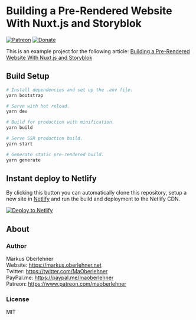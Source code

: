 # Building a Pre-Rendered Website With Nuxt.js and Storyblok

[![Patreon](https://img.shields.io/badge/patreon-donate-blue.svg)](https://www.patreon.com/maoberlehner)
[![Donate](https://img.shields.io/badge/Donate-PayPal-blue.svg)](https://paypal.me/maoberlehner)

This is an example project for the following article: [Building a Pre-Rendered Website With Nuxt.js and Storyblok](https://markus.oberlehner.net/blog/building-a-pre-rendered-website-with-nuxt-and-storyblok/)

## Build Setup

```bash
# Install dependencies and set up the .env file.
yarn bootstrap

# Serve with hot reload.
yarn dev

# Build for production with minification.
yarn build

# Serve SSR production build.
yarn start

# Generate static pre-rendered build.
yarn generate
```

## Instant deploy to Netlify

By clicking this button you can automatically clone this repository, setup a new site in [Netlify](https://www.netlify.com) and run the build and deployment to the Netlify CDN.

[![Deploy to Netlify](https://www.netlify.com/img/deploy/button.svg)](https://app.netlify.com/start/deploy?repository=https://github.com/maoberlehner/building-a-pre-rendered-website-with-nuxt-and-storyblok)

## About

### Author

Markus Oberlehner  
Website: https://markus.oberlehner.net  
Twitter: https://twitter.com/MaOberlehner  
PayPal.me: https://paypal.me/maoberlehner  
Patreon: https://www.patreon.com/maoberlehner

### License

MIT

